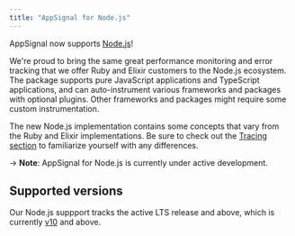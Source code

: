 ```yaml
---
title: "AppSignal for Node.js"
---
```


AppSignal now supports [Node.js](https://nodejs.org/)! 

We're proud to bring the same great performance monitoring and error tracking that we offer Ruby and Elixir customers to the Node.js ecosystem. The package supports pure JavaScript applications and TypeScript applications, and can auto-instrument various frameworks and packages with optional plugins. Other frameworks and packages might require some custom instrumentation.

The new Node.js implementation contains some concepts that vary from the Ruby and Elixir implementations. Be sure to check out the [Tracing section][tracing] to familiarize yourself with any differences.

-> **Note**: AppSignal for Node.js is currently under active development.

## Supported versions

Our Node.js suppport tracks the active LTS release and above, which is currently [v10](https://github.com/nodejs/Release) and above.

[installation]: /nodejs/installation.html
[configuration]: /nodejs/configuration
[tracing]: /nodejs/tracing
[metrics]: /nodejs/metrics
[integrations]: /nodejs/integrations
